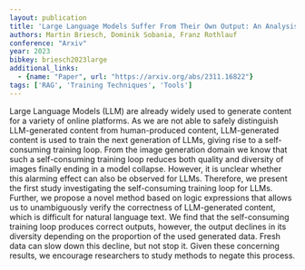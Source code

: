 ```yaml
---
layout: publication
title: 'Large Language Models Suffer From Their Own Output: An Analysis Of The Self-consuming Training Loop'
authors: Martin Briesch, Dominik Sobania, Franz Rothlauf
conference: "Arxiv"
year: 2023
bibkey: briesch2023large
additional_links:
  - {name: "Paper", url: "https://arxiv.org/abs/2311.16822"}
tags: ['RAG', 'Training Techniques', 'Tools']
---
```

Large Language Models (LLM) are already widely used to generate content for a
variety of online platforms. As we are not able to safely distinguish
LLM-generated content from human-produced content, LLM-generated content is
used to train the next generation of LLMs, giving rise to a self-consuming
training loop. From the image generation domain we know that such a
self-consuming training loop reduces both quality and diversity of images
finally ending in a model collapse. However, it is unclear whether this
alarming effect can also be observed for LLMs. Therefore, we present the first
study investigating the self-consuming training loop for LLMs. Further, we
propose a novel method based on logic expressions that allows us to
unambiguously verify the correctness of LLM-generated content, which is
difficult for natural language text. We find that the self-consuming training
loop produces correct outputs, however, the output declines in its diversity
depending on the proportion of the used generated data. Fresh data can slow
down this decline, but not stop it. Given these concerning results, we
encourage researchers to study methods to negate this process.
